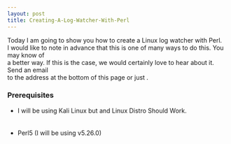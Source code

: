 ```yaml
---
layout: post
title: Creating-A-Log-Watcher-With-Perl
---
```

<p>Today I am going to show you how to create a Linux log watcher with Perl.<br />
I would like to note in advance that this is one of many ways to do this. You may know of<br />
a better way. If this is the case, we would certainly love to hear about it. Send an email<br />
to the address at the bottom of this page or just . </p>
<h3 style="text-align:left">Prerequisites</h3>
<div class="prequisites">
<ul style="text-align: left">
<li>I will be using Kali Linux but and Linux Distro Should Work.</li><br /><br />
<li>Perl5 (I will be using v5.26.0)</li><br /><br />
</ul>
</div>

